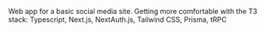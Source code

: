 Web app for a basic social media site. Getting more comfortable with the T3 stack:
Typescript, 
Next.js, 
NextAuth.js, 
Tailwind CSS, 
Prisma, 
tRPC
